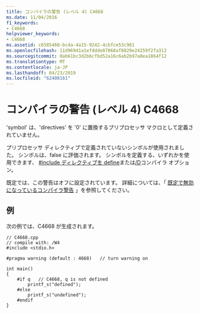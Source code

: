 ```yaml
---
title: コンパイラの警告 (レベル 4) C4668
ms.date: 11/04/2016
f1_keywords:
- C4668
helpviewer_keywords:
- C4668
ms.assetid: c6585460-bc4a-4a15-9242-4cbfce53c961
ms.openlocfilehash: 11d96941a1efddde87068af8829e24259f2fa312
ms.sourcegitcommit: 0ab61bc3d2b6cfbd52a16c6ab2b97a8ea1864f12
ms.translationtype: MT
ms.contentlocale: ja-JP
ms.lasthandoff: 04/23/2019
ms.locfileid: "62408161"
---
```

# <a name="compiler-warning-level-4-c4668"></a>コンパイラの警告 (レベル 4) C4668

'symbol' は、'directives' を '0' に置換するプリプロセッサ マクロとして定義されていません。

プリプロセッサ ディレクティブで定義されていないシンボルが使用されました。 シンボルは、false に評価されます。 シンボルを定義する、いずれかを使用できます、 [#include ディレクティブを define](../../preprocessor/hash-define-directive-c-cpp.md)または[/D](../../build/reference/d-preprocessor-definitions.md)コンパイラ オプション。

既定では、この警告はオフに設定されています。 詳細については、「 [既定で無効になっているコンパイラ警告](../../preprocessor/compiler-warnings-that-are-off-by-default.md) 」を参照してください。

## <a name="example"></a>例

次の例では、C4668 が生成されます。

```
// C4668.cpp
// compile with: /W4
#include <stdio.h>

#pragma warning (default : 4668)   // turn warning on

int main()
{
    #if q   // C4668, q is not defined
        printf_s("defined");
    #else
        printf_s("undefined");
    #endif
}
```